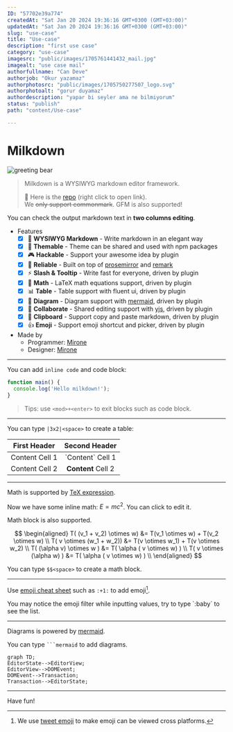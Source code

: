 ```yaml
---
ID: "57702e39a774"
createdAt: "Sat Jan 20 2024 19:36:16 GMT+0300 (GMT+03:00)"
updatedAt: "Sat Jan 20 2024 19:36:16 GMT+0300 (GMT+03:00)"
slug: "use-case"
title: "Use-case"
description: "first use case"
category: "use-case"
imagesrc: "public/images/1705761441432_mail.jpg"
imagealt: "use case mail"
authorfullname: "Can Deve"
authorjob: "Okur yazamaz"
authorphotosrc: "public/images/1705750277507_logo.svg"
authorphotoalt: "gorur duyamaz"
authordescription: "yapar bi seyler ama ne bilmiyorum"
status: "publish"
path: "content/Use-case"

---
```

# Milkdown

![greeting bear](/polar.jpeg)

> Milkdown is a WYSIWYG markdown editor framework.
>
> 🍼 Here is the [repo](https://github.com/Milkdown/milkdown) (right click to open link). \
> We ~~only support commonmark~~. GFM is also supported!

You can check the output markdown text in **two columns editing**.

* Features
  * [x] 📝 **WYSIWYG Markdown** - Write markdown in an elegant way
  * [x] 🎨 **Themable** - Theme can be shared and used with npm packages
  * [x] 🎮 **Hackable** - Support your awesome idea by plugin
  * [x] 🦾 **Reliable** - Built on top of [prosemirror](https://prosemirror.net/) and [remark](https://github.com/remarkjs/remark)
  * [x] ⚡ **Slash & Tooltip** - Write fast for everyone, driven by plugin
  * [x] 🧮 **Math** - LaTeX math equations support, driven by plugin
  * [x] 📊 **Table** - Table support with fluent ui, driven by plugin
  * [x] 📰 **Diagram** - Diagram support with [mermaid](https://mermaid-js.github.io/mermaid/#/), driven by plugin
  * [x] 🍻 **Collaborate** - Shared editing support with [yjs](https://docs.yjs.dev/), driven by plugin
  * [x] 💾 **Clipboard** - Support copy and paste markdown, driven by plugin
  * [x] 👍 **Emoji** - Support emoji shortcut and picker, driven by plugin
* Made by
  * Programmer: [Mirone](https://github.com/Milkdown)
  * Designer: [Mirone](https://github.com/Milkdown)

***

You can add `inline code` and code block:

```javascript
function main() {
  console.log('Hello milkdown!');
}
```

> Tips: use `<mod>+<enter>` to exit blocks such as code block.

***

You can type `|3x2|<space>` to create a table:

| First Header   |    Second Header   |
| -------------- | :----------------: |
| Content Cell 1 | \`Content\` Cell 1 |
| Content Cell 2 | **Content** Cell 2 |

***

Math is supported by [TeX expression](https://en.wikipedia.org/wiki/TeX).

Now we have some inline math: $E = mc^2$. You can click to edit it.

Math block is also supported.

$$
\begin{aligned}
T( (v_1 + v_2) \otimes w) &= T(v_1 \otimes w) + T(v_2 \otimes w) \\
T( v \otimes (w_1 + w_2)) &= T(v \otimes w_1) + T(v \otimes w_2) \\
T( (\alpha v) \otimes w ) &= T( \alpha ( v \otimes w) ) \\
T( v \otimes (\alpha w) ) &= T( \alpha ( v \otimes w) ) \\
\end{aligned}
$$

You can type `$$<space>` to create a math block.

***

Use [emoji cheat sheet](https://www.webfx.com/tools/emoji-cheat-sheet/) such as `:+1:` to add emoji[^1].

You may notice the emoji filter while inputting values, try to type \`:baby\` to see the list.

***

Diagrams is powered by [mermaid](https://mermaid-js.github.io/mermaid/#/).

You can type ` ```mermaid ` to add diagrams.

```mermaid
graph TD;
EditorState-->EditorView;
EditorView-->DOMEvent;
DOMEvent-->Transaction;
Transaction-->EditorState;
```

***

Have fun!

[^1]: We use [tweet emoji](https://twemoji.twitter.com) to make emoji can be viewed cross platforms.

